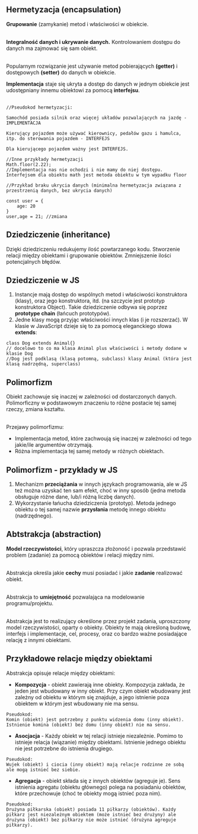 ## Hermetyzacja (encapsulation)

**Grupowanie** (zamykanie) metod i właściwości w obiekcie. <br><br>

**Integralność danych i ukrywanie danych.** Kontrolowaniem dostępu do danych ma zajmować się sam obiekt. <br><br>

Popularnym rozwiązanie jest używanie metod pobierających **(getter)** i dostępowych **(setter)** do danych w obiekcie.

**Implementacja** staje się ukryta a dostęp do danych w jednym obiekcie jest udostępniany innemu obiektowi za pomocą **interfejsu**. <br><br>

```
//Pseudokod hermetyzacji:

Samochód posiada silnik oraz więcej układów pozwalających na jazdę - IMPLEMENTACJA

Kierujący pojazdem może używać kierownicy, pedałów gazu i hamulca, itp. do sterowania pojazdem - INTERFEJS

Dla kierującego pojazdem ważny jest INTERFEJS.
```
```
//Inne przykłady hermetyzacji
Math.floor(2.22);
//Implementacja nas nie ochodzi i nie mamy do niej dostępu. Interfejsem dla obiektu math jest metoda obiektu w tym wypadku floor

//Przykład braku ukrycia danych (minimalna hermetyzacja związana z przestrzenią danych, bez ukrycia danych)

const user = {
    age: 20
}
user,age = 21; //zmiana
```

## Dziedziczenie (inheritance)

Dzięki dziedziczeniu redukujemy ilość powtarzanego kodu. Stworzenie relacji między obiektami i grupowanie obiektów. Zmniejszenie ilości potencjalnych błędów. 

## Dziedziczenie w JS

1. Instancje mają dostęp do wspólnych metod i właściwości konstruktora (klasy), oraz jego konstruktora, itd. (na szczycie jest prototyp konstruktora Object). Takie dziedziczenie odbywa się poprzez **prototype chain** (łańcuch prototypów).
2. Jedne klasy mogą przyjąc właściwości innych klas (i je rozszerzać). W klasie w JavaScript dzieje się to za pomocą eleganckiego słowa **extends**:

```
class Dog extends Animal{}
// docelowo to co ma klasa Animal plus właściwości i metody dodane w klasie Dog
//Dog jest podklasą (klasą potomną, subclass) klasy Animal (która jest klasą nadrzędną, superclass)
```

## Polimorfizm

Obiekt zachowuje się inaczej w zależności od dostarczonych danych. Polimorficzny w podstawowym znaczeniu to różne postacie tej samej rzeczy, zmiana kształtu.<br><br>

Przejawy polimorfizmu:<br>
- Implementacja metod, które zachwoują się inaczej w zależności od tego jakie/ile argumentów otrzymają.
- Różna implementacja tej samej metody w różnych obiektach.

## Polimorfizm - przykłady w JS

1. Mechanizm **przeciążania** w innych językach programowania, ale w JS też można uzyskać ten sam efekt, choć w inny sposób (jedna metoda obsługuje różne dane, lub/i różną liczbę danych).
2. Wykorzystanie łańucha dziedziczenia (prototyp). Metoda jednego obiektu o tej samej nazwie **przysłania** metodę innego obiektu (nadrzędnego).

## Abtstrakcja (abstraction)

**Model rzeczywistości**, który upraszcza złożoność i pozwala przedstawić problem (zadanie) za pomocą obiektów i relacji między nimi. <br><br>

Abstrakcja określa jakie **cechy** musi posiadać i jakie **zadanie** realizować obiekt. <br><br>

Abstrakcja to **umiejętność** pozwalająca na modelowanie programu/projektu. <br><br>

Abstrakcja jest to realizujący określone przez projekt zadania, uproszczony model rzeczywistości, oparty o obiekty. Obiekty te mają określoną budowę, interfejs i implementacje, cel, procesy, oraz co bardzo ważne posiadające relację z innymi obiektami.

## Przykładowe relacje między obiektami

Abstrakcja opisuje relacje między obiektami: <br>
- **Kompozycja** - obiekt zawierają inne obiekty. Kompozycja zakłada, że jeden jest wbudowany w inny obiekt. Przy czym obiekt wbudowany jest zależny od obiektu w którym się znajduje, a jego istnienie poza obiektem w którym jest wbudowany nie ma sensu. <br>

```
Pseudokod:
Komin (obiekt) jest potrzebny z punktu widzenia domu (inny obiekt). Istnienie komina (obiekt) bez domu (inny obiekt) nie ma sensu.
```
- **Asocjacja** - Każdy obiekt w tej relacji istnieje niezależnie. Pomimo to istnieje relacja (wiązanie) między obiektami. Istnienie jednego obiektu nie jest potrzebne do istnienia drugiego. <br>

```
Pseudokod:
Wujek (obiekt) i ciocia (inny obiekt) mają relacje rodzinne ze sobą ale mogą istnieć bez siebie.
```
- **Agregacja** - obiekt składa się z innych obiektów (agreguje je). Sens istnienia agregatu (obiektu głównego) polega na posiadaniu obiektów, które przechowuje (choć te obiekty mogą istnieć poza nim). <br>

```
Pseudokod:
Drużyna piłkarska (obiekt) posiada 11 piłkarzy (obiektów). Każdy piłkarz jest niezależnym obiektem (może istnieć bez drużyny) ale drużyna (obiekt) bez piłkarzy nie może istnieć (drużyna agreguje piłkarzy).
```